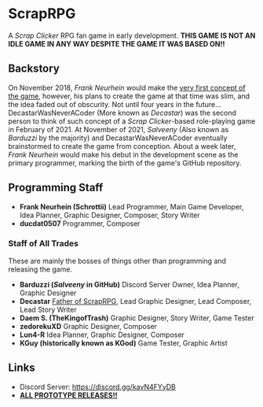 # ScrapRPG
A *Scrap Clicker* RPG fan game in early development. **THIS GAME IS NOT AN IDLE GAME IN ANY WAY DESPITE THE GAME IT WAS BASED ON!!**
## Backstory
On November 2018, *Frank Neurhein* would make the [very first concept of the game](https://media.discordapp.net/attachments/905449922634080347/1000433408536739952/scraprpg.png?width=439&height=675), however, his plans to create the game at that time was slim, and the idea faded out of obscurity. Not until four years in the future...
DecastarWasNeverACoder (More known as *Decastar*) was the second person to think of such concept of a *Scrap Clicker*-based role-playing game in February of 2021. At November of 2021, *Salveeny* (Also known as *Barduzzi* by the majority) and DecastarWasNeverACoder eventually brainstormed to create the game from conception. About a week later, *Frank Neurhein* would make his debut in the development scene as the primary programmer, marking the birth of the game's GitHub repository.
## Programming Staff
- **Frank Neurhein (Schrottii)**
Lead Programmer, Main Game Developer, Idea Planner, Graphic Designer, Composer, Story Writer
- **ducdat0507**
Programmer, Composer
### Staff of All Trades
These are mainly the bosses of things other than programming and releasing the game.
- **Barduzzi (*Salveeny* in GitHub)**
Discord Server Owner, Idea Planner, Graphic Designer
- **Decastar**
[Father of ScrapRPG](https://youtube.com/playlist?list=PLl18EjlJraJi3R_jBT266QQ8-smWw0GMn), Lead Graphic Designer, Lead Composer, Lead Story Writer
- **Daem S. (TheKingofTrash)**
Graphic Designer, Story Writer, Game Tester
- **zedorekuXD**
Graphic Designer, Composer
- **Lun4-R**
Idea Planner, Graphic Designer, Composer
- **KGuy (historically known as KGod)**
Game Tester, Graphic Artist
## Links
- Discord Server: https://discord.gg/kavN4FYyDB
- [**ALL PROTOTYPE RELEASES!!**](https://www.youtube.com/watch?v=eI1BGwziW10)
